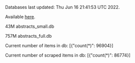 Databases last updated: Thu Jun 16 21:41:53 UTC 2022. 

Available [here](https://github.com/cbeauhilton/ash-db/releases).


43M	abstracts_small.db

757M	abstracts_full.db

Current number of items in db:
[{"count(*)": 96904}]

Current number of scraped items in db:
[{"count(*)": 86774}]
